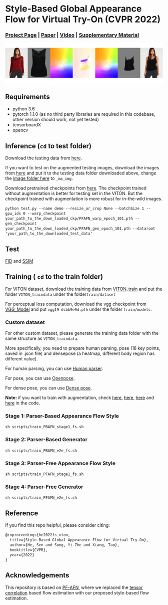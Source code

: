 # Style-Based Global Appearance Flow for Virtual Try-On (CVPR 2022)
### [Project Page](https://github.com/SenHe/Flow-Style-VTON/) | [Paper](https://arxiv.org/pdf/2204.01046.pdf) | [Video](https://www.youtube.com/watch?v=Og7IDzQJwZQ) | [Supplementary Material](https://github.com/SenHe/Flow-Style-VTON/blob/main/supp.pdf)
<div align="center">
<img src=gif_detail.gif width="1200">
</div>

## Requirements

- python 3.6
- pytorch 1.1.0 (as no third party libraries are required in this codebase, other version should work, not yet tested)
- tensorboardX
- opencv

## Inference (`cd` to test folder)

Download the testing data from [here](https://drive.google.com/file/d/1Y7uV0gomwWyxCvvH8TIbY7D9cTAUy6om/view).

If you want to test on the augmented testing images, download the images from [here](https://drive.google.com/drive/folders/1tUjnPW2_HfC7tpRBYG9xh3f3DfGL2CSk?usp=sharing) and put it to the testing data folder downloaded above, change the [image folder here](https://github.com/SenHe/Flow-Style-VTON/blob/dc3ddc5b16b1905c69acba8dfbe70ec66dcb91ec/test/data/aligned_dataset_test.py#L16) to `_ma_img`.

Download pretrained checkpoints from [here](https://drive.google.com/drive/folders/1hunG-84GOSq-qviJRvkXeSMFgnItOTTU?usp=sharing).
The checkpoint trained without augmentation is better for testing set in the VITON. But the checkpoint trained with augmentation is more robust for in-the-wild images.
```
python test.py --name demo --resize_or_crop None --batchSize 1 --gpu_ids 0 --warp_checkpoint your_path_to_the_down_loaded_ckp/PFAFN_warp_epoch_101.pth --gen_checkpoint your_path_to_the_down_loaded_ckp/PFAFN_gen_epoch_101.pth --dataroot 'your_path_to_the_downloaded_test_data'
```

## Test
[FID](https://github.com/mseitzer/pytorch-fid) and [SSIM](https://github.com/Po-Hsun-Su/pytorch-ssim)

## Training ( `cd` to the train folder)

For VITON dataset, download the training data from [VITON_train](https://drive.google.com/file/d/1Uc0DTTkSfCPXDhd4CMx2TQlzlC6bDolK/view?usp=sharing) and put the folder `VITON_traindata` under the folder`train/dataset` 

For perceptual loss computation, download  the vgg checkpoint from [VGG_Model](https://drive.google.com/file/d/1Mw24L52FfOT9xXm3I1GL8btn7vttsHd9/view?usp=sharing) and put `vgg19-dcbb9e9d.pth` under the folder `train/models`.

### Custom dataset

For other custom dataset, please generate the training data folder with the same structure as `VITON_traindata`.

More specifically, you need to prepare human parsing, pose (18 key points, saved in .json file) and densepose (a heatmap, different body region has different value).

For human parsing, you can use [Human parser](https://github.com/levindabhi/Self-Correction-Human-Parsing-for-ACGPN).

For pose, you can use [Openpose](https://github.com/CMU-Perceptual-Computing-Lab/openpose).

For dense pose, you can use [Dense pose](https://github.com/facebookresearch/DensePose).


__Note:__ if you want to train with augmentation, check [here](https://github.com/SenHe/Flow-Style-VTON/blob/785a00fa4ce68fa0cee9f8247f1dc2d35e946842/train/train_PBAFN_stage1_fs.py#L21), [here](https://github.com/SenHe/Flow-Style-VTON/blob/785a00fa4ce68fa0cee9f8247f1dc2d35e946842/train/train_PBAFN_e2e_fs.py#L21), [here](https://github.com/SenHe/Flow-Style-VTON/blob/785a00fa4ce68fa0cee9f8247f1dc2d35e946842/train/train_PFAFN_stage1_fs.py#L23) and [here](https://github.com/SenHe/Flow-Style-VTON/blob/785a00fa4ce68fa0cee9f8247f1dc2d35e946842/train/train_PFAFN_e2e_fs.py#L22) in the code.


### Stage 1: Parser-Based Appearance Flow Style
```
sh scripts/train_PBAFN_stage1_fs.sh
```
### Stage 2: Parser-Based Generator
```
sh scripts/train_PBAFN_e2e_fs.sh
```

### Stage 3: Parser-Free Appearance Flow Style
```
sh scripts/train_PFAFN_stage1_fs.sh
```

### Stage 4: Parser-Free Generator
```
sh scripts/train_PFAFN_e2e_fs.sh
```


## Reference

If you find this repo helpful, please consider citing:

```
@inproceedings{he2022fs_vton,
  title={Style-Based Global Appearance Flow for Virtual Try-On},
  author={He, Sen and Song, Yi-Zhe and Xiang, Tao},
  booktitle={CVPR},
  year={2022}
}
```

## Acknowledgements

This repository is based on [PF-AFN](https://github.com/geyuying/PF-AFN), where we replaced the [tensor correlation](https://github.com/lmb-freiburg/flownet2) based flow estimation with our proposed style-based flow estimation.
